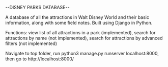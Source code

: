 --DISNEY PARKS DATABASE--

A database of all the attractions in Walt Disney World and their basic information, along with some field notes. Built using Django in Python.

Functions: view list of all attractions in a park (implemented),
search for attractions by name (not implemented), 
search for attractions by advanced filters (not implemented)

Navigate to top folder, run python3 manage.py runserver localhost:8000, then go to http://localhost:8000/
